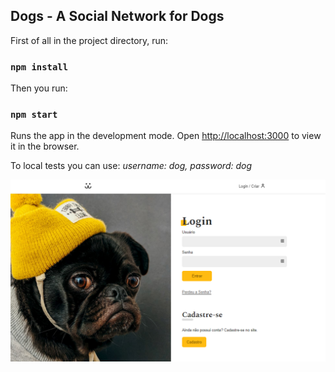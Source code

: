 
## Dogs - A Social Network for Dogs

First of all in the project directory, run:

### `npm install`

Then you run:

### `npm start`

Runs the app in the development mode.
Open [http://localhost:3000](http://localhost:3000) to view it in the browser.

To local tests you can use:
  <i> username: dog, </i>
  <i> password: dog </i>

<p align="center">
  <img width="800" src="./public/home.png"/>
</p>
